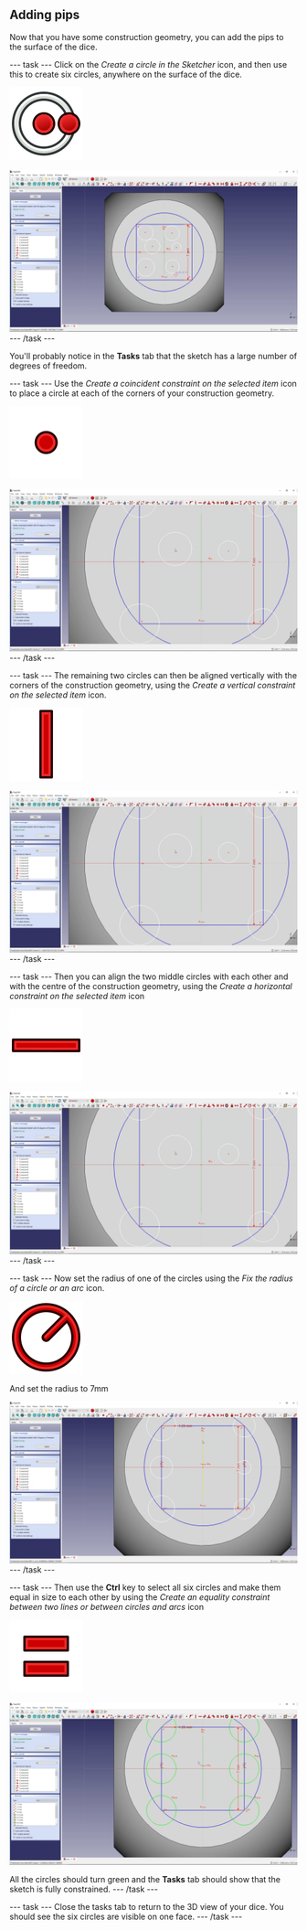 ## Adding pips

Now that you have some construction geometry, you can add the pips to the surface of the dice.

--- task ---
Click on the *Create a circle in the Sketcher* icon, and then use this to create six circles, anywhere on the surface of the dice.

![Sketcher_CreateCircle](images/Sketcher_CreateCircle.png)

![six_circles.png](images/six_circles.png)
--- /task ---

You'll probably notice in the **Tasks** tab that the sketch has a large number of degrees of freedom.

--- task ---
Use the *Create a coincident constraint on the selected item* icon to place a circle at each of the corners of your construction geometry.

![ConstraintPointOnPoint](images/ConstraintPointOnPoint.png) 

![four_corner_circles](images/four_corner_circles.png)
--- /task ---

--- task ---
The remaining two circles can then be aligned vertically with the corners of the construction geometry, using the *Create a vertical constraint on the selected item* icon.

![Constraint_Vertical](images/Constraint_Vertical.png)

![vertical_align_circles](images/vertical_align_circles.png)
--- /task ---

--- task ---
Then you can align the two middle circles with each other and with the centre of the construction geometry, using the *Create a horizontal constraint on the selected item* icon

![Constraint_Horizontal](images/Constraint_Horizontal.png)

![horizontal_align_circles](images/horizontal_align_circles.png)
--- /task ---

--- task ---
Now set the radius of one of the circles using the *Fix the radius of a circle or an arc* icon.

![Constraint_Radius](images/Constraint_Radius.png)

And set the radius to 7mm

![radius_set](images/radius_set.png)
--- /task ---

--- task ---
Then use the **Ctrl** key to select all six circles and make them equal in size to each other by using the *Create an equality constraint between two lines or between circles and arcs* icon

![Constraint_EqualLength](images/Constraint_EqualLength.png)

![six_pips](images/six_pips.png)

All the circles should turn green and the **Tasks** tab should show that the sketch is fully constrained.
--- /task ---

--- task ---
Close the tasks tab to return to the 3D view of your dice. You should see the six circles are visible on one face.
--- /task ---
